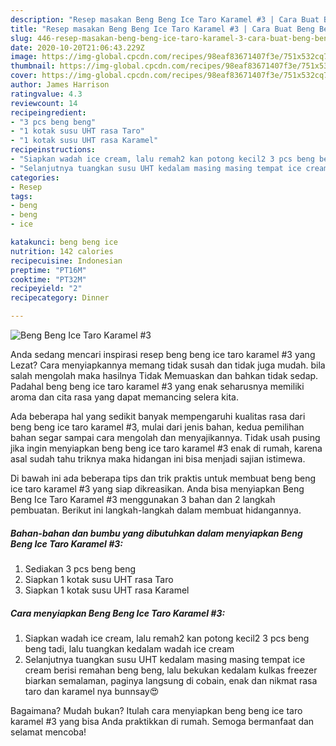 ```yaml
---
description: "Resep masakan Beng Beng Ice Taro Karamel #3 | Cara Buat Beng Beng Ice Taro Karamel #3 Yang Paling Enak"
title: "Resep masakan Beng Beng Ice Taro Karamel #3 | Cara Buat Beng Beng Ice Taro Karamel #3 Yang Paling Enak"
slug: 446-resep-masakan-beng-beng-ice-taro-karamel-3-cara-buat-beng-beng-ice-taro-karamel-3-yang-paling-enak
date: 2020-10-20T21:06:43.229Z
image: https://img-global.cpcdn.com/recipes/98eaf83671407f3e/751x532cq70/beng-beng-ice-taro-karamel-3-foto-resep-utama.jpg
thumbnail: https://img-global.cpcdn.com/recipes/98eaf83671407f3e/751x532cq70/beng-beng-ice-taro-karamel-3-foto-resep-utama.jpg
cover: https://img-global.cpcdn.com/recipes/98eaf83671407f3e/751x532cq70/beng-beng-ice-taro-karamel-3-foto-resep-utama.jpg
author: James Harrison
ratingvalue: 4.3
reviewcount: 14
recipeingredient:
- "3 pcs beng beng"
- "1 kotak susu UHT rasa Taro"
- "1 kotak susu UHT rasa Karamel"
recipeinstructions:
- "Siapkan wadah ice cream, lalu remah2 kan potong kecil2 3 pcs beng beng tadi, lalu tuangkan kedalam wadah ice cream"
- "Selanjutnya tuangkan susu UHT kedalam masing masing tempat ice cream berisi remahan beng beng, lalu bekukan kedalam kulkas freezer biarkan semalaman, paginya langsung di cobain, enak dan nikmat rasa taro dan karamel nya bunnsay😍"
categories:
- Resep
tags:
- beng
- beng
- ice

katakunci: beng beng ice 
nutrition: 142 calories
recipecuisine: Indonesian
preptime: "PT16M"
cooktime: "PT32M"
recipeyield: "2"
recipecategory: Dinner

---
```



![Beng Beng Ice Taro Karamel #3](https://img-global.cpcdn.com/recipes/98eaf83671407f3e/751x532cq70/beng-beng-ice-taro-karamel-3-foto-resep-utama.jpg)

Anda sedang mencari inspirasi resep beng beng ice taro karamel #3 yang Lezat? Cara menyiapkannya memang tidak susah dan tidak juga mudah. bila salah mengolah maka hasilnya Tidak Memuaskan dan bahkan tidak sedap. Padahal beng beng ice taro karamel #3 yang enak seharusnya memiliki aroma dan cita rasa yang dapat memancing selera kita.



Ada beberapa hal yang sedikit banyak mempengaruhi kualitas rasa dari beng beng ice taro karamel #3, mulai dari jenis bahan, kedua pemilihan bahan segar sampai cara mengolah dan menyajikannya. Tidak usah pusing jika ingin menyiapkan beng beng ice taro karamel #3 enak di rumah, karena asal sudah tahu triknya maka hidangan ini bisa menjadi sajian istimewa.


Di bawah ini ada beberapa tips dan trik praktis untuk membuat beng beng ice taro karamel #3 yang siap dikreasikan. Anda bisa menyiapkan Beng Beng Ice Taro Karamel #3 menggunakan 3 bahan dan 2 langkah pembuatan. Berikut ini langkah-langkah dalam membuat hidangannya.

<!--inarticleads1-->

##### Bahan-bahan dan bumbu yang dibutuhkan dalam menyiapkan Beng Beng Ice Taro Karamel #3:

1. Sediakan 3 pcs beng beng
1. Siapkan 1 kotak susu UHT rasa Taro
1. Siapkan 1 kotak susu UHT rasa Karamel




<!--inarticleads2-->

##### Cara menyiapkan Beng Beng Ice Taro Karamel #3:

1. Siapkan wadah ice cream, lalu remah2 kan potong kecil2 3 pcs beng beng tadi, lalu tuangkan kedalam wadah ice cream
1. Selanjutnya tuangkan susu UHT kedalam masing masing tempat ice cream berisi remahan beng beng, lalu bekukan kedalam kulkas freezer biarkan semalaman, paginya langsung di cobain, enak dan nikmat rasa taro dan karamel nya bunnsay😍




Bagaimana? Mudah bukan? Itulah cara menyiapkan beng beng ice taro karamel #3 yang bisa Anda praktikkan di rumah. Semoga bermanfaat dan selamat mencoba!
